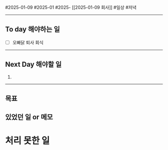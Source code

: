 #2025-01-09 #2025-01 #2025- [[2025-01-09 회사]]
#일상 #저녁 

---
## To day 해야하는 일
- [ ] 오빠닭 퇴사 회식

---
## Next Day 해야할 일
1. 

---

## 목표 


## 있었던 일  or 메모


# 처리 못한 일